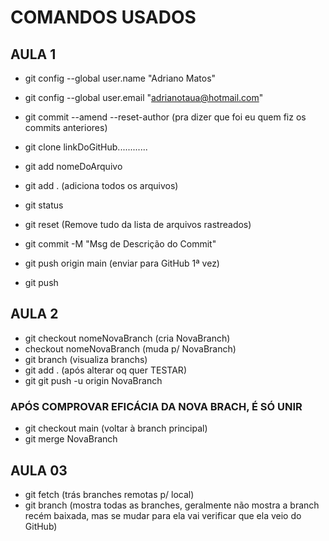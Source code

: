 # COMANDOS USADOS

## AULA 1

- git config --global user.name "Adriano Matos"
- git config --global user.email "adrianotaua@hotmail.com"

- git commit --amend --reset-author
  (pra dizer que foi eu quem fiz os commits anteriores)

- git clone linkDoGitHub............
- git add nomeDoArquivo
- git add . (adiciona todos os arquivos)
- git status
- git reset (Remove tudo da lista de arquivos rastreados)
- git commit -M "Msg de Descrição do Commit"
- git push origin main (enviar para GitHub 1ª vez)
- git push

## AULA 2

- git checkout nomeNovaBranch (cria NovaBranch)
- checkout nomeNovaBranch (muda p/ NovaBranch)
- git branch (visualiza branchs)
- git add . (após alterar oq quer TESTAR)
- git git push -u origin NovaBranch

### APÓS COMPROVAR EFICÁCIA DA NOVA BRACH, É SÓ UNIR

- git checkout main (voltar à branch principal)
- git merge NovaBranch

## AULA 03

- git fetch (trás branches remotas p/ local)
- git branch (mostra todas as branches, geralmente não mostra a branch recém baixada, mas se mudar para ela vai verificar que ela veio do GitHub)
